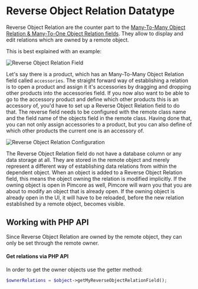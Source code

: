 # Reverse Object Relation Datatype

Reverse Object Relation are the counter part to the [Many-To-Many Object Relation & Many-To-One Object Relation fields](70_Relation_Types.md).
They allow to display and edit relations which are owned by a remote object. 

This is best explained with an example: 

![Reverse Object Relation Field](../../../img/classes-datatypes-nonownerobject1.png)

Let's say there is a product, which has an Many-To-Many Object Relation field called `accessories`. The straight forward way of establishing 
a relation is to open a product and assign it it's accessories by dragging and dropping other products into the 
accessories field. If you now also want to be able to go to the accessory product and define which other products 
this is an accessory of, you'd have to set up a Reverse Object Relation field to do that. The reverse field needs to be configured 
with the remote class name and the field name of the objects field in the remote class. Having done that, you can 
not only assign accessories to a product, but you can also define of which other products the current one is an accessory of.


![Reverse Object Relation Configuration](../../../img/classes-datatypes-nonownerobject2.png)


The Reverse Object Relation field do not have a database column or any data storage at all. They are stored in the remote object and 
merely represent a different way of establishing data relations from within the dependent object. When an object is added 
to a Reverse Object Relation field, this means the object owning the relation is modified implicitly. If the owning object is open in 
Pimcore as well, Pimcore will warn you that you are about to modify an object that is already open. If the owning
object is already open in the UI, it will have to be reloaded, before the new relation established by a remote object, 
becomes visible.


## Working with PHP API
Since Reverse Object Relation are owned by the remote object, they can only be set through the remote owner. 
#### Get relations via PHP API
In order to get the owner objects use the getter method:

```php
$ownerRelations = $object->getMyReverseObjectRelationField();
```
